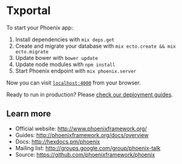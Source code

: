 # Txportal

To start your Phoenix app:

  1. Install dependencies with `mix deps.get`
  2. Create and migrate your database with `mix ecto.create && mix ecto.migrate`
  3. Update bower with `bower update`
  4. Update node modules with `npm install`
  5. Start Phoenix endpoint with `mix phoenix.server`

Now you can visit [`localhost:4000`](http://localhost:4000) from your browser.

Ready to run in production? Please [check our deployment guides](http://www.phoenixframework.org/docs/deployment).

## Learn more

  * Official website: http://www.phoenixframework.org/
  * Guides: http://phoenixframework.org/docs/overview
  * Docs: http://hexdocs.pm/phoenix
  * Mailing list: http://groups.google.com/group/phoenix-talk
  * Source: https://github.com/phoenixframework/phoenix
